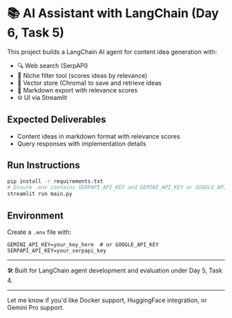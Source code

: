 # 📚 AI Assistant with LangChain (Day 6, Task 5)

This project builds a LangChain AI agent for content idea generation with:

- 🔍 Web search (SerpAPI)
- 🎯 Niche filter tool (scores ideas by relevance)
- 💾 Vector store (Chroma) to save and retrieve ideas
- 📄 Markdown export with relevance scores
- 🌐 UI via Streamlit

## Expected Deliverables
- Content ideas in markdown format with relevance scores
- Query responses with implementation details

## Run Instructions
```bash
pip install -r requirements.txt
# Ensure .env contains SERPAPI_API_KEY and GEMINI_API_KEY or GOOGLE_API_KEY
streamlit run main.py
```

## Environment
Create a `.env` file with:
```
GEMINI_API_KEY=your_key_here  # or GOOGLE_API_KEY
SERPAPI_API_KEY=your_serpapi_key
```

---
🛠 Built for LangChain agent development and evaluation under Day 5, Task 4.

---

Let me know if you'd like Docker support, HuggingFace integration, or Gemini Pro support.
